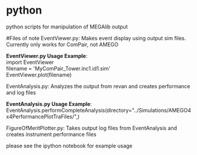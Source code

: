 # python   
python scripts for manipulation of MEGAlib output  

#Files of note
EventViewer.py: Makes event display using output sim files. Currently only works for ComPair, not AMEGO

**EventViewer.py Usage Example**:  
import EventViewer  
filename = 'MyComPair_Tower.inc1.id1.sim'  
EventViewer.plot(filename)  

EventAnalysis.py: Analyzes the output from revan and creates performance and log files

**EventAnalysis.py Usage Example**:
EventAnalysis.performCompleteAnalysis(directory="../Simulations/AMEGO4x4PerformancePlotTraFiles/",)

FigureOfMeritPlotter.py: Takes output log files from EventAnalysis and creates instrument performance files

please see the ipython notebook for example usage



